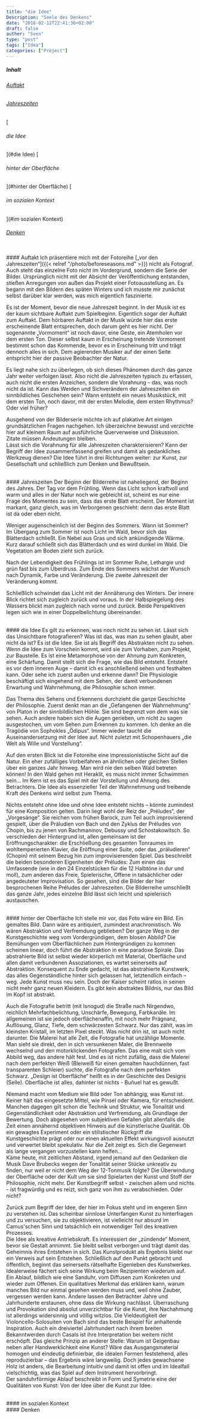 ```yaml
---
title: "die Idee"
Description: "Seele des Denkens"
date: "2018-02-12T22:41:36+02:00"
draft: false
auther: "Sven"
type: "post"
tags: ["Idea"]
categories: ["Project"]
---
```

##### Inhalt

[<h6>Auftakt</h6>](#Auftakt)
[<h6>Jahreszeiten</h6>](#Jahreszeiten)
[<h6>die Idee</h6>](#die Idee)
[<h6>hinter der Oberfläche</h6>](#hinter der Oberfläche)
[<h6>im sozialen Kontext</h6>](#im sozialen Kontext)
[<h6>Denken</h6>](#Denken)


<br>
#### Auftakt <a id="Auftakt" ></a>
Ich präsentiere mich mit der Fotoreihe [„vor den Jahreszeiten“]({{< relref "/photo/beforeseasons.md" >}}) nicht als Fotograf. Auch steht das einzelne Foto nicht im Vordergrund, sondern die Serie der Bilder. Ursprünglich nicht mit der Absicht der Veröffentlichung entstanden, stießen Anregungen von außen das Projekt einer Fotoausstellung an. Es begann mit den Bildern des späten Winters und ich musste mir zunächst selbst darüber klar werden, was mich eigentlich faszinierte.  

Es ist der Moment, bevor die neue Jahreszeit beginnt. In der Musik ist es der kaum sichtbare Auftakt zum Spielbeginn. Eigentlich sogar der Auftakt zum Auftakt. Dem hörbaren Auftakt in der Musik würde hier das erste erscheinende Blatt entsprechen, doch darum geht es hier nicht. Der sogenannte „Vormoment“ ist noch davor, eine Geste, ein Atemholen vor dem ersten Ton. Dieser selbst kaum in Erscheinung tretende Vormoment bestimmt schon das Kommende, bevor es in Erscheinung tritt und trägt dennoch alles in sich. Dem agierenden Musiker auf der einen Seite entspricht hier der passive Beobachter der Natur.  

Es liegt nahe sich zu überlegen, ob sich dieses Phänomen durch das ganze Jahr weiter verfolgen lässt. Also nicht die Jahreszeiten typisch zu erfassen, auch nicht die ersten Anzeichen, sondern die Vorahnung – das, was noch nicht da ist. Kann das Werden und Sichverändern der Jahreszeiten ein sinnbildliches Geschehen sein? Wann entsteht ein neues Musikstück, mit dem ersten Ton, noch davor, mit der ersten Melodie, dem ersten Rhythmus? Oder viel früher?  

Ausgehend von der Bilderserie möchte ich auf plakative Art einigen grundsätzlichen Fragen nachgehen. Ich überzeichne bewusst und verzichte hier auf kleinem Raum auf ausführliche Querverweise und Diskussion. Zitate müssen Andeutungen bleiben.  
Lässt sich die Vorahnung für alle Jahreszeiten charakterisieren? Kann der Begriff der Idee zusammenfassend greifen und damit als gedankliches Werkzeug dienen? Die Idee führt in drei Richtungen weiter: zur Kunst, zur Gesellschaft und schließlich zum Denken und Bewußtsein.  

<br>
#### Jahreszeiten <a id="Jahreszeiten"></a>
Der Beginn der Bilderreihe ist naheliegend, der Beginn des Jahres. Der Tag vor dem Frühling. Wenn das Licht schon kraftvoll und warm und alles in der Natur noch wie gebleicht ist, scheint es nur eine Frage des Momentes zu sein, dass das erste Blatt erscheint. Der Moment ist markant, ganz gleich, was im Verborgenen geschieht: denn das erste Blatt ist da oder eben nicht.  

Weniger augenscheinlich ist der Beginn des Sommers. Wann ist Sommer? Im Übergang zum Sommer ist noch Licht im Wald, bevor sich das Blätterdach schließt. Ein Nebel aus Gras und sich ankündigende Wärme. Kurz darauf schließt sich das Blätterdach und es wird dunkel im Wald. Die Vegetation am Boden zieht sich zurück.  

Nach der Lebendigkeit des Frühlings ist im Sommer Ruhe, Lethargie und grün fast bis zum Überdruss. Zum Ende des Sommers wächst der Wunsch nach Dynamik, Farbe und Veränderung. Die zweite Jahreszeit der Veränderung kommt.  

Schließlich schwindet das Licht mit der Annäherung des Winters. Der innere Blick richtet sich zugleich zurück und voraus. In der Halbspiegelung des Wassers blickt man zugleich nach vorne und zurück. Beide Perspektiven legen sich wie in einer Doppelbelichtung übereinander.  

<br>
#### die Idee <a id="die Idee"></a>
Es gilt zu erkennen, was noch nicht zu sehen ist. Lässt sich das Unsichtbare fotografieren? Was ist das, was man zu sehen glaubt, aber nicht da ist? Es ist die Idee. Sie ist als Begriff des Abstrakten nicht zu sehen. Wenn die Idee zum Vorschein kommt, wird sie zum Vorhaben, zum Projekt, zur Baustelle. Es ist eine Metamorphose von der Ahnung zum Konkreten, eine Schärfung. Damit stellt sich die Frage, wie das Bild entsteht. Entsteht es vor dem inneren Auge – damit ich es anschließend sehen und festhalten kann. Oder sehe ich zuerst außen und erkenne dann? Die Physiologie beschäftigt sich eingehend mit dem Sehen, der damit verbundenen Erwartung und Wahrnehmung, die Philosophie schon immer.  

Das Thema des Sehens und Erkennens durchzieht die ganze Geschichte der Philosophie. Zuerst denkt man an die „Gefangenen der Wahrnehmung“ von Platon in der sinnbildlichen Höhle. Sie sind begrenzt von dem was sie sehen. Auch andere haben sich die Augen gerieben, um nicht zu sagen ausgestochen, um vom Sehen zum Erkennen zu kommen. Ich denke an die Tragödie von Sophokles „Ödipus“. Immer wieder taucht die Auseinandersetzung mit der Idee auf. Nicht zuletzt mit Schopenhauers „die Welt als Wille und Vorstellung“.  

Auf den ersten Blick ist die Fotoreihe eine impressionistische Sicht auf die Natur. Ein eher zufälliges Vorbeifahren an ähnlichen oder gleichen Stellen über ein ganzes Jahr hinweg. Man wird nie den selben Wald betreten können! In den Wald gehen mit Heraklit, es muss nicht immer Schwimmen sein… Im Kern ist es das Spiel mit der Vorstellung und Ahnung des Betrachters. Die Idee als essenzieller Teil der Wahrnehmung und treibende Kraft des Denkens wird selbst zum Thema.  

Nichts entsteht ohne Idee und ohne Idee entsteht nichts – könnte zumindest für eine Komposition gelten. Darin liegt wohl der Reiz der „Préludes“, der „Vorgesänge“. Sie reichen vom frühen Barock, zum Teil auch improvisierend gespielt, über die Präludien von Bach und den Zyklus der Préludes von Chopin, bis zu jenen von Rachmaninov, Debussy und Schostakowitsch. So verschieden der Hintergrund ist, allen gemeinsam ist der Eröffnungscharakter: die Erschließung des gesamten Tonraumes im wohltemperierten Klavier, die Eröffnung einer Suite, oder das „präludieren“ (Chopin) mit seinem Bezug hin zum improvisierenden Spiel. Das beschreibt die beiden besonderen Eigenheiten der Préludes: Zum einen das Umfassende (wie in den 24 Einzelstücken für die 12 Halbtöne in dur und moll), zum anderen das Freie, Spielerische, Offene in tatsächlicher oder angedeuteter Improvisation. So gesehen, sind die Bilder der hier besprochenen Reihe Préludes der Jahreszeiten. Die Bilderreihe umschließt das ganze Jahr, jedes einzelne Bild lässt sich leicht und spielerisch austauschen.  

<br>
#### hinter der Oberfläche <a id="hinter der Oberfläche"></a>
Ich stelle mir vor, das Foto wäre ein Bild. Ein gemaltes Bild. Dann wäre es antiquiert, zumindest anachronistisch. Wo wären Abstraktion und Verfremdung geblieben? Der ganze Weg in der Kunstgeschichte weg vom Vordergründigen, dem blosen Abbild? Die Bemühungen vom Oberflächlichen zum Hintergründigen zu kommen scheinen linear, doch führt die Abstraktion in eine paradoxe Spirale. Das abstrahierte Bild ist selbst wieder körperlich mit Material, Oberfläche und allen damit verbundenen Assoziationen, es wartet seinerseits auf Abstraktion. Konsequent zu Ende gedacht, ist das abstrahierte Kunstwerk, das alles Gegenständliche hinter sich gelassen hat, letztendlich einfach – weg. Jede Kunst muss neu sein. Doch der Kaiser scheint ratlos in seinen nicht mehr ganz neuen Kleidern. Es gibt kein abstraktes Bildnis, nur das Bild im Kopf ist abstrakt.  

Auch die Fotografie betritt (mit Isnogud) die Straße nach Nirgendwo, reichlich Mehrfachbelichtung, Unschärfe, Bewegung, Farbkanäle. Im allgemeinen ist sie jedoch oberflächenaffin, mit noch mehr Prägnanz, Auflösung, Glanz, Tiefe, dem schwärzesten Schwarz. Nur das zählt, was im kleinsten Kristall, im letzten Pixel steckt. Was nicht drin ist, ist auch nicht darunter. Die Malerei hat alle Zeit, die Fotografie hat unzählige Momente. Man sieht sie direkt, den in sich versunkenen Maler, die Brennweite wechselnd und den motorklickenden Fotografen. Das eine malt sich vom Abbild weg, das andere hält fest. Und es ist nicht zufällig, dass die Malerei nach dem perfekten Weiß (Bleiweiß für einen gemalten hauchdünnen, fast transparenten Schleier) suchte, die Fotografie nach dem perfekten Schwarz. „Design ist Oberfläche“ heißt es in der Geschichte des Designs (Selle). Oberfläche ist alles, dahinter ist nichts - Buñuel hat es gewußt.  

Niemand macht vom Medium wie Bild oder Ton abhängig, was Kunst ist. Keiner hält das eingesetzte Mittel, wie Pinsel oder Kamera, für entscheident. Manchen dagegen gilt schon die Technik und Struktur, wie Tonalität und Gegenständlichkeit oder Abstraktion und Verfremdung, als Grundlage der Bewertung. Doch abgesehen vom subjektiven Gefallen gibt allenfalls die Zeit einen annähernd objektiven Hinweis auf die künstlerische Qualität. Ob ein gewagtes Experiment oder ein stilistischer Rückgriff die Kunstgeschichte prägt oder nur einen aktuellen Effekt wirkungsvoll ausnutzt und verwertet bleibt spekulativ. Nur die Zeit zeigt es. Sich die Gegenwart als lange vergangen vorzustellen kann helfen…  
Käme heute, mit zeitlichen Abstand, irgend jemand auf den Gedanken die Musik Dave Brubecks wegen der Tonalität seiner Stücke unkreativ zu finden, nur weil er nicht dem Weg der 12-Tonmusik folgte? Die Überwindung der Oberfläche oder der Kult um sie sind Spielarten der Kunst und Stoff der Philosophie, nicht mehr. Der Kunstbegriff selbst - zwischen allem und nichts - ist fragwürdig und es reizt, sich ganz von ihm zu verabschieden. Oder nicht?  

Zurück zum Begriff der Idee, der hier im Fokus steht und im engeren Sinn zu verstehen ist. Das scheinbar sinnlose Unterfangen Kunst zu hinterfragen und zu versuchen, sie zu objektivieren, ist vielleicht nur absurd im Camus'schen Sinn und tatsächlich ein notwendiger Teil des kreativen Prozesses.  
Die Idee als kreative Antriebskraft. Es interessiert der „zündende“ Moment, bevor sie Gestalt annimmt. Sie bleibt selbst verborgen und trägt damit das Geheimnis ihres Entstehen in sich. Das Kunstprodukt als Ergebnis bleibt nur ein Verweis auf sein Entstehen. Schließlich auf den Punkt gebracht und öffentlich, beginnt das seinerseits rätselhafte Eigenleben des Kunstwerkes. Idealerweise fächert sich seine Wirkung beim Rezipienten wiederum auf. Ein Ablauf, bildlich wie eine Sanduhr, vom Diffusen zum Konkreten und wieder zum Offenen. Ein qualitatives Merkmal das erklären kann, warum manches Bild nur einmal gesehen werden muss und, weil ohne Zauber, vergessen werden kann. Andere lassen den Betrachter Jahre und Jahrhunderte erstaunen, ohne dass die Wirkung nachlässt. Überraschung und Provokation sind absolut unverzichtbar für die Kunst, ihre Nachahmung ist allerdings widersinnig und völlig witzlos. Die Vieldeutigkeit der Violoncello-Solosuiten von Bach sind das beste Beispiel für anhaltende Inspiration. Auch ein dreiviertel Jahrhundert nach ihrem breiten Bekanntwerden durch Casals ist ihre Interpretation bei weitem nicht erschöpft. Das gleiche Prinzip an anderer Stelle: Warum ist Geigenbau neben aller Handwerklichkeit eine Kunst? Wäre das Ausgangsmaterial homogen und eindeutig definierbar, die idealen Formen feststehend, alles reproduzierbar – das Ergebnis wäre langweilig. Doch jedes gewachsene Holz ist anders, die Bearbeitung intuitiv und damit ist offen und im Idealfall vielschichtig, was das Spiel auf dem Instrument hervorbringt.  
Der sanduhrförmige Ablauf beschreibt in Form und Symetrie eine der Qualitäten von Kunst: Von der Idee über die Kunst zur Idee.  


<br>
#### im sozialen Kontext <a id="im sozialen Kontext"></a>


<br>
#### Denken <a id="Denken"></a>


